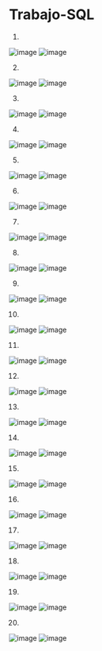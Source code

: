 # Trabajo-SQL

1)  
![image](https://github.com/user-attachments/assets/2e95281f-df6b-4337-a486-f8d83992448b)
![image](https://github.com/user-attachments/assets/5b4b0b96-a62f-4ec4-8fbb-3d3fda9d7ec8)

2) 
![image](https://github.com/user-attachments/assets/5438621d-825e-4eec-b017-c77d799ee24d)
![image](https://github.com/user-attachments/assets/0b51b8fe-9159-4f27-97bb-40d4d9200591)

3) 
![image](https://github.com/user-attachments/assets/c7a36ade-1122-459e-bde4-381ece8761ca)
![image](https://github.com/user-attachments/assets/7425d635-f1b3-41b5-85a6-c2fc13d99a7d)

4) 
![image](https://github.com/user-attachments/assets/a47ee30e-a1a4-48e0-b932-926471e6ba9a)
![image](https://github.com/user-attachments/assets/2728e1a0-0979-45a6-a9e5-54a26bb3febc)

5) 
![image](https://github.com/user-attachments/assets/20c09c7c-8620-4577-a2e9-926bc9e3ca4c)
![image](https://github.com/user-attachments/assets/d0061af8-124e-4bf0-82b7-eb69b06041ab)

6)
![image](https://github.com/user-attachments/assets/33007a91-c796-423e-b53b-0fbf8c671d9e)
![image](https://github.com/user-attachments/assets/57370705-beb8-494c-9b62-3ddbe5821bf6) 

7) 
![image](https://github.com/user-attachments/assets/b333ea4b-1319-4d7a-bbcb-2438eb6b6194)
![image](https://github.com/user-attachments/assets/572a030b-db18-485a-8333-e98f5bccc0a5)

8) 
![image](https://github.com/user-attachments/assets/cfdf1731-78bc-4bb3-9cf7-cee32555a916)
![image](https://github.com/user-attachments/assets/7bfa16e6-6cc5-41fb-a22b-e60daf446fa7)

9) 
![image](https://github.com/user-attachments/assets/462edca9-522b-49ac-bf12-d8a1e548bfe5)
![image](https://github.com/user-attachments/assets/75fe8db6-c1b5-4227-af82-b77fc80fe891)

10) 
![image](https://github.com/user-attachments/assets/f58fe5f8-865a-4aa5-97b1-319ef878722e)
![image](https://github.com/user-attachments/assets/a9bbf72a-3c3d-4253-bd8a-a90b4dd9fb34)

11)
![image](https://github.com/user-attachments/assets/4f141f62-a0cb-4851-9d42-94635273c60c)
![image](https://github.com/user-attachments/assets/4756b69b-0b4a-42c4-92f0-54a7824d51a1)

12) 
![image](https://github.com/user-attachments/assets/777c08ed-e3e2-447d-b24f-5dc1afd28c21)
![image](https://github.com/user-attachments/assets/971f85da-d404-48cb-9524-236886171cd3)

13) 
![image](https://github.com/user-attachments/assets/6265e872-7ec3-4c9e-9136-502e5a72332b)
![image](https://github.com/user-attachments/assets/1dbbbfe4-0509-4885-a2aa-bb918e9d7c5b)

14) 
![image](https://github.com/user-attachments/assets/579466d9-7e07-4fb9-90ef-5f41de09380d)
![image](https://github.com/user-attachments/assets/751f6e6d-8db6-4291-8b23-d4d9f6231ce2)

15) 
![image](https://github.com/user-attachments/assets/e6af07ba-4af3-4cb4-92ec-2cbc9ab48bea)
![image](https://github.com/user-attachments/assets/7f6e83a4-2796-4e81-af07-809038f7d6ac)

16) 
![image](https://github.com/user-attachments/assets/0660cf2f-49bf-4c79-a0ad-232962ce0619)
![image](https://github.com/user-attachments/assets/34375ca0-25f7-46b6-b3f0-6c46dc64ec88)

17) 
![image](https://github.com/user-attachments/assets/7c721426-6669-4f56-a346-b38e687351f5)
![image](https://github.com/user-attachments/assets/2e2fb1a7-ce1e-4124-a996-e7c17d09e2ac)

18) 
![image](https://github.com/user-attachments/assets/378aeea1-6fb2-406d-9326-71419daf2005)
![image](https://github.com/user-attachments/assets/e3db657c-9743-48bb-b1c2-91a8a277ecf2)

19) 
![image](https://github.com/user-attachments/assets/55e3f90a-e606-48e3-9ab3-2d9adfb49808)
![image](https://github.com/user-attachments/assets/d33064f5-f9c2-4b5b-a670-f34e31145a25)

20) 
![image](https://github.com/user-attachments/assets/af0d8579-84d4-48c2-a08b-1f43636a1ad3)
![image](https://github.com/user-attachments/assets/667d06fe-aa45-4e1a-a8a3-5efc34005688)



















